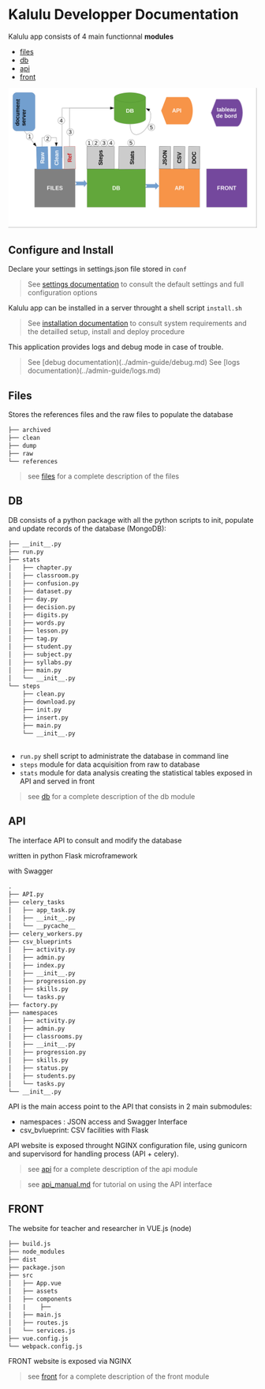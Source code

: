 # Kalulu Developper Documentation


Kalulu app consists of 4 main functionnal **modules**

- [files](files.md)
- [db](db.md)
- [api](api.md)
- [front](front.md)


![](../screenshots/overview.png)


## Configure and Install

Declare your settings in settings.json file stored in `conf`

> See [settings documentation](../admin-guide/configuration-options.md) to consult the default settings and full configuration options


Kalulu app can be installed in a server throught a shell script `install.sh`

> See [installation documentation](../admin-guide/install.md) to consult system requirements and the detailled setup, install and deploy procedure

This application provides logs and debug mode in case of trouble.

> See [debug documentation)(../admin-guide/debug.md) 
> See [logs documentation)(../admin-guide/logs.md) 


## Files

Stores the  references files and the raw files to populate the database

```
├── archived
├── clean
├── dump
├── raw
└── references
```
> see [files](files.md) for a complete description of the files

## DB

DB consists of a python package with all the python scripts to init, populate and update records of the database (MongoDB): 

```
├── __init__.py
├── run.py
├── stats
│   ├── chapter.py
│   ├── classroom.py
│   ├── confusion.py
│   ├── dataset.py
│   ├── day.py
│   ├── decision.py
│   ├── digits.py
│   ├── words.py
│   ├── lesson.py
│   ├── tag.py
│   ├── student.py
│   ├── subject.py
│   ├── syllabs.py
│   ├── main.py
│   └── __init__.py
└── steps
    ├── clean.py
    ├── download.py
    ├── init.py
    ├── insert.py
    ├── main.py
    └── __init__.py
    
```

- `run.py` shell script to administrate the database in command line 
- `steps` module for data acquisition from raw to database 
- `stats` module for data analysis creating the statistical tables exposed in API and served in front

> see [db](./db.md) for a complete description of the db module

## API

The interface API to consult and modify the database

written in  python Flask microframework 

with Swagger

```
.
├── API.py
├── celery_tasks
│   ├── app_task.py
│   ├── __init__.py
│   └── __pycache__
├── celery_workers.py
├── csv_blueprints
│   ├── activity.py
│   ├── admin.py
│   ├── index.py
│   ├── __init__.py
│   ├── progression.py
│   ├── skills.py
│   └── tasks.py
├── factory.py
├── namespaces
│   ├── activity.py
│   ├── admin.py
│   ├── classrooms.py
│   ├── __init__.py
│   ├── progression.py
│   ├── skills.py
│   ├── status.py
│   ├── students.py
│   └── tasks.py
└── __init__.py

```

API is the main access point to the API that consists in 2 main submodules:
- namespaces : JSON access and Swagger Interface
- csv_bvlueprint: CSV facilities with Flask

API website is exposed throught NGINX configuration file, using gunicorn and supervisord for handling process (API + celery).

> see [api](./api.md) for a complete description of the api module

> see [api_manual.md](../researcher-guide/getting-started.md) for tutorial on using the API interface

## FRONT

The website for teacher and researcher in VUE.js (node)

```
├── build.js
├── node_modules
├── dist
├── package.json
├── src
│   ├── App.vue
│   ├── assets
│   ├── components
│   |    ├──    
│   ├── main.js
│   ├── routes.js
│   └── services.js
├── vue.config.js
└── webpack.config.js
```

FRONT website is exposed via NGINX

> see [front](./front.md) for a complete description of the front module
